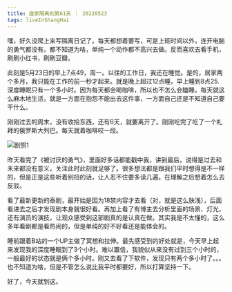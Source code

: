 ```yaml
---
title: 居家隔离的第61天 ｜ 20220523
tags: liveInShangHai
---
```


嘿，好久没爬上来写隔离日记了。每天都想着要写，可是上班时间以外，连开电脑的勇气都没有。都不知道为啥，单纯一个动作都不高兴去做。反而喜欢去看手机，刷刷小红书，刷刷豆瓣。

此刻是5月23日的早上7点49，周一。以往的工作日，我还在睡觉。是的，居家两个多月，我只能在工作的前一秒才起来。就是晚上超过12点睡，早上睡到8点25.深度睡眠只有一个多小时。因为每天都会喝咖啡，所以也不怎么会瞌睡。每天就这么麻木地生活，就是一方面在抱怨不能出去这件事，一方面自己还是不知道自己要干什么。

刚刚过去的周末，没有收拾东西，还有6天，就要离开了。刚刚吃完了吃了一个礼拜的俄罗斯大列巴。每天就着咖啡咬一段。

![剧照1](https://mikanup.github.io/assets/media/20220523_liveInShangHai_01.jpeg "剧照1")

昨天看完了《被讨厌的勇气》，里面好多话都能戳中我，讲到最后，说得是过去和未来都没有意义，关注此时此刻就足够了。很多想法都是跟我们平时想得是不一样的，但是正是这些听着别扭的话，让人忍不住要多读几遍。在理解之后想着怎么去反驳。

看了最新更新的泰剧，最开始是因为18禁内容才去看（对，就是这么肤浅），后面看进去之后才发现剧本身就很好看。再加上看了有博主去分析里面的场景、灯光，还有演员的演技，让观众感受到这部剧真的是认真在做。其实我是不太懂的，这么多年看剧都是看热闹的，但是单纯的好不好看还是能体会的。

睡前跟着B站的一个UP主做了冥想和拉伸。最先感受到的好处就是，今天早上起来发现我的深度睡眠到了3个小时。难以置信，我貌似从来没有过到三个小时的，一般最好的状态就是俩个多小时。刚又去看了下软件，发现只有两个多小时了。。。也不知道为啥，但是不管怎么说比我平时都要好，所以打算坚持一下。

好了，今天就到这。
